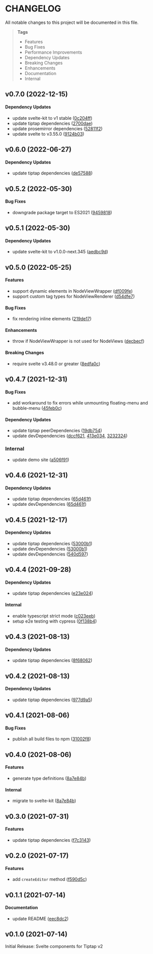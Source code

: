# CHANGELOG

All notable changes to this project will be documented in this file.

> **Tags**
>
> - Features
> - Bug Fixes
> - Performance Improvements
> - Dependency Updates
> - Breaking Changes
> - Enhancements
> - Documentation
> - Internal

## v0.7.0 (2022-12-15)

#### Dependency Updates

- update svelte-kit to v1 stable ([0c204ff](https://github.com/sibiraj-s/svelte-tiptap/commit/0c204ff))
- update tiptap dependencies ([2700dae](https://github.com/sibiraj-s/svelte-tiptap/commit/2700dae))
- update prosemirror dependencies ([52811f2](https://github.com/sibiraj-s/svelte-tiptap/commit/52811f2))
- update svelte to v3.55.0 ([9124b03](https://github.com/sibiraj-s/svelte-tiptap/commit/9124b03))

## v0.6.0 (2022-06-27)

#### Dependency Updates

- update tiptap dependencies ([de57588](https://github.com/sibiraj-s/svelte-tiptap/commit/de57588))

## v0.5.2 (2022-05-30)

#### Bug Fixes

- downgrade package target to ES2021 ([9459818](https://github.com/sibiraj-s/svelte-tiptap/commit/9459818))

## v0.5.1 (2022-05-30)

#### Dependency Updates

- update svelte-kit to v1.0.0-next.345 ([aedbc9d](https://github.com/sibiraj-s/svelte-tiptap/commit/aedbc9d))

## v0.5.0 (2022-05-25)

#### Features

- support dynamic elements in NodeViewWrapper ([df009fe](https://github.com/sibiraj-s/svelte-tiptap/commit/df009fe))
- support custom tag types for NodeViewRenderer ([d54dfe7](https://github.com/sibiraj-s/svelte-tiptap/commit/d54dfe7))

#### Bug Fixes

- fix rendering inline elements ([219de17](https://github.com/sibiraj-s/svelte-tiptap/commit/219de17))

#### Enhancements

- throw if NodeViewWrapper is not used for NodeViews ([decbecf](https://github.com/sibiraj-s/svelte-tiptap/commit/decbecf))

#### Breaking Changes

- require svelte v3.48.0 or greater ([8edfa0c](https://github.com/sibiraj-s/svelte-tiptap/commit/8edfa0c))

## v0.4.7 (2021-12-31)

#### Bug Fixes

- add workaround to fix errors while unmounting floating-menu and bubble-menu ([45feb0c](https://github.com/sibiraj-s/svelte-tiptap/commit/45feb0c))

#### Dependency Updates

- update tiptap peerDependencies ([19db754](https://github.com/sibiraj-s/svelte-tiptap/commit/19db754))
- update devDependencies ([dccf621](https://github.com/sibiraj-s/svelte-tiptap/commit/dccf621), [413e034](https://github.com/sibiraj-s/svelte-tiptap/commit/413e034), [3232324](https://github.com/sibiraj-s/svelte-tiptap/commit/3232324))

### Internal

- update demo site ([a506f91](https://github.com/sibiraj-s/svelte-tiptap/commit/a506f91))

## v0.4.6 (2021-12-31)

#### Dependency Updates

- update tiptap dependencies ([65d461f](https://github.com/sibiraj-s/svelte-tiptap/commit/65d461f))
- update devDependencies ([65d461f](https://github.com/sibiraj-s/svelte-tiptap/commit/65d461f))

## v0.4.5 (2021-12-17)

#### Dependency Updates

- update tiptap dependencies ([53000b1](https://github.com/sibiraj-s/svelte-tiptap/commit/53000b1))
- update devDependencies ([53000b1](https://github.com/sibiraj-s/svelte-tiptap/commit/53000b1))
- update devDependencies ([540d597](https://github.com/sibiraj-s/svelte-tiptap/commit/540d597))

## v0.4.4 (2021-09-28)

#### Dependency Updates

- update tiptap dependencies ([e23e024](https://github.com/sibiraj-s/svelte-tiptap/commit/e23e024))

#### Internal

- enable typescript strict mode ([c023eeb](https://github.com/sibiraj-s/svelte-tiptap/commit/c023eeb))
- setup e2e testing with cypress ([0f138b4](https://github.com/sibiraj-s/svelte-tiptap/commit/0f138b4))

## v0.4.3 (2021-08-13)

#### Dependency Updates

- update tiptap dependencies ([8f68062](https://github.com/sibiraj-s/svelte-tiptap/commit/8f68062))

## v0.4.2 (2021-08-13)

#### Dependency Updates

- update tiptap dependencies ([977d9a5](https://github.com/sibiraj-s/svelte-tiptap/commit/977d9a5))

## v0.4.1 (2021-08-06)

#### Bug Fixes

- publish all build files to npm ([31002f8](https://github.com/sibiraj-s/svelte-tiptap/commit/31002f8))

## v0.4.0 (2021-08-06)

#### Features

- generate type definitions ([8a7e84b](https://github.com/sibiraj-s/svelte-tiptap/commit/8a7e84b))

#### Internal

- migrate to svelte-kit ([8a7e84b](https://github.com/sibiraj-s/svelte-tiptap/commit/8a7e84b))

## v0.3.0 (2021-07-31)

#### Features

- update tiptap dependencies ([f7c3143](https://github.com/sibiraj-s/svelte-tiptap/commit/f7c3143))

## v0.2.0 (2021-07-17)

#### Features

- add `createEditor` method ([f590d5c](https://github.com/sibiraj-s/svelte-tiptap/commit/f590d5c))

## v0.1.1 (2021-07-14)

#### Documentation

- update README ([eec8dc2](https://github.com/sibiraj-s/svelte-tiptap/commit/eec8dc2))

## v0.1.0 (2021-07-14)

Initial Release: Svelte components for Tiptap v2
